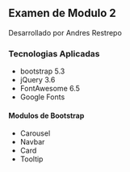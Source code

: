 ## Examen de Modulo 2
Desarrollado por Andres Restrepo
### Tecnologias Aplicadas
- bootstrap 5.3
- jQuery 3.6
- FontAwesome 6.5
- Google Fonts
#### Modulos de Bootstrap
- Carousel
- Navbar
- Card
- Tooltip